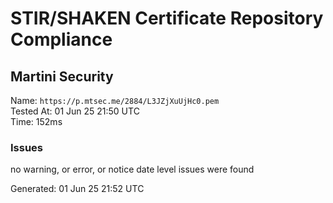 # STIR/SHAKEN Certificate Repository Compliance

## Martini Security

Name: `https://p.mtsec.me/2884/L3JZjXuUjHc0.pem`\
Tested At: 01 Jun 25 21:50 UTC\
Time: 152ms

### Issues

no warning, or error, or notice date level issues were found

Generated: 01 Jun 25 21:52 UTC